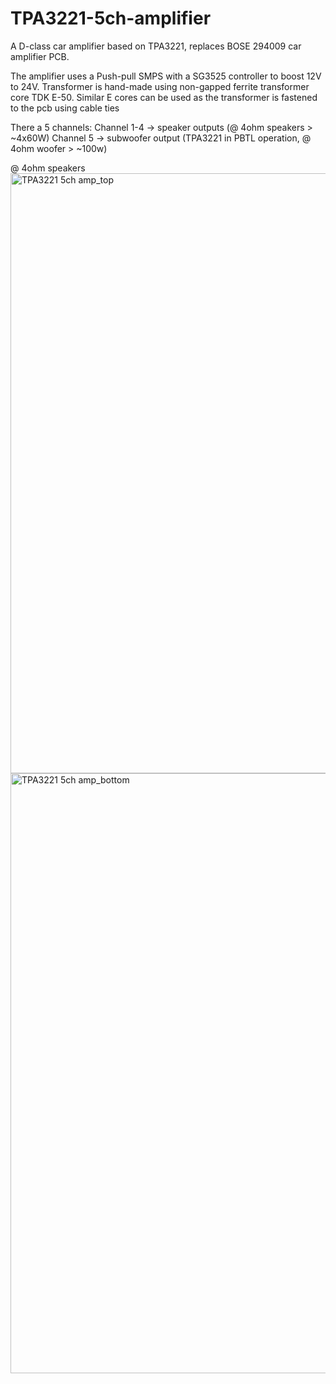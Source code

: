 # TPA3221-5ch-amplifier
A D-class car amplifier based on TPA3221, replaces BOSE 294009 car amplifier PCB.

The amplifier uses a Push-pull SMPS with a SG3525 controller to boost 12V to 24V. Transformer is hand-made using non-gapped ferrite transformer core TDK E-50.
Similar E cores can be used as the transformer is fastened to the pcb using cable ties 

There a 5 channels:
Channel 1-4 -> speaker outputs (@ 4ohm speakers > ~4x60W)
Channel 5   -> subwoofer output (TPA3221 in PBTL operation, @ 4ohm woofer > ~100w)

@ 4ohm speakers
<img width="1723" height="960" alt="TPA3221 5ch amp_top" src="https://github.com/user-attachments/assets/bade7e53-321b-4a94-8dcd-c1da7d7f54b0" />
<img width="1723" height="960" alt="TPA3221 5ch amp_bottom" src="https://github.com/user-attachments/assets/bbff3caf-1d4d-4707-9e5b-a548cb0fca72" />
